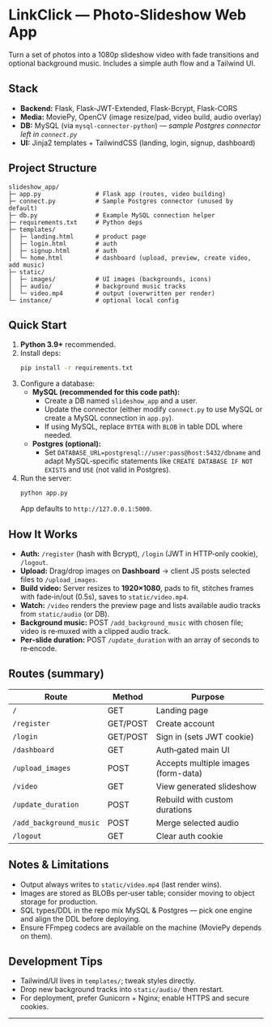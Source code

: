 # LinkClick — Photo‑Slideshow Web App

Turn a set of photos into a 1080p slideshow video with fade transitions and optional background music. Includes a simple auth flow and a Tailwind UI.

## Stack
- **Backend:** Flask, Flask-JWT-Extended, Flask-Bcrypt, Flask-CORS
- **Media:** MoviePy, OpenCV (image resize/pad, video build, audio overlay)
- **DB:** MySQL (via `mysql-connector-python`) — *sample Postgres connector left in `connect.py`*
- **UI:** Jinja2 templates + TailwindCSS (landing, login, signup, dashboard)

## Project Structure
```
slideshow_app/
├─ app.py               # Flask app (routes, video building)
├─ connect.py           # Sample Postgres connector (unused by default)
├─ db.py                # Example MySQL connection helper
├─ requirements.txt     # Python deps
├─ templates/
│  ├─ landing.html      # product page
│  ├─ login.html        # auth
│  ├─ signup.html       # auth
│  └─ home.html         # dashboard (upload, preview, create video, add music)
├─ static/
│  ├─ images/           # UI images (backgrounds, icons)
│  ├─ audio/            # background music tracks
│  └─ video.mp4         # output (overwritten per render)
└─ instance/            # optional local config
```

## Quick Start
1. **Python 3.9+** recommended.  
2. Install deps:
   ```bash
   pip install -r requirements.txt
   ```
3. Configure a database:
   - **MySQL (recommended for this code path):**
     - Create a DB named `slideshow_app` and a user.
     - Update the connector (either modify `connect.py` to use MySQL or create a MySQL connection in `app.py`).
     - If using MySQL, replace `BYTEA` with `BLOB` in table DDL where needed.
   - **Postgres (optional):**
     - Set `DATABASE_URL=postgresql://user:pass@host:5432/dbname` and adapt MySQL‑specific statements like `CREATE DATABASE IF NOT EXISTS` and `USE` (not valid in Postgres).
4. Run the server:
   ```bash
   python app.py
   ```
   App defaults to `http://127.0.0.1:5000`.

## How It Works
- **Auth:** `/register` (hash with Bcrypt), `/login` (JWT in HTTP‑only cookie), `/logout`.
- **Upload:** Drag/drop images on **Dashboard** → client JS posts selected files to `/upload_images`.
- **Build video:** Server resizes to **1920×1080**, pads to fit, stitches frames with fade‑in/out (0.5s), saves to `static/video.mp4`.
- **Watch:** `/video` renders the preview page and lists available audio tracks from `static/audio` (or DB).
- **Background music:** POST `/add_background_music` with chosen file; video is re‑muxed with a clipped audio track.
- **Per‑slide duration:** POST `/update_duration` with an array of seconds to re‑encode.

## Routes (summary)
| Route | Method | Purpose |
|---|---|---|
| `/` | GET | Landing page |
| `/register` | GET/POST | Create account |
| `/login` | GET/POST | Sign in (sets JWT cookie) |
| `/dashboard` | GET | Auth‑gated main UI |
| `/upload_images` | POST | Accepts multiple images (form-data) |
| `/video` | GET | View generated slideshow |
| `/update_duration` | POST | Rebuild with custom durations |
| `/add_background_music` | POST | Merge selected audio |
| `/logout` | GET | Clear auth cookie |

## Notes & Limitations
- Output always writes to `static/video.mp4` (last render wins).  
- Images are stored as BLOBs per‑user table; consider moving to object storage for production.  
- SQL types/DDL in the repo mix MySQL & Postgres — pick one engine and align the DDL before deploying.  
- Ensure FFmpeg codecs are available on the machine (MoviePy depends on them).

## Development Tips
- Tailwind/UI lives in `templates/`; tweak styles directly.  
- Drop new background tracks into `static/audio/` then restart.  
- For deployment, prefer Gunicorn + Nginx; enable HTTPS and secure cookies.

---


